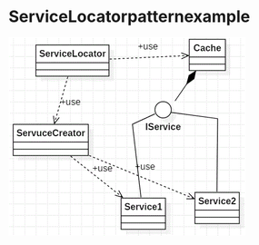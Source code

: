 # ServiceLocatorpatternexample
![image](https://github.com/doremichen/desin_pattern_exercise/blob/master/Others/ServiceLocatorPattern/ServiceLocatorPattern.gif)
